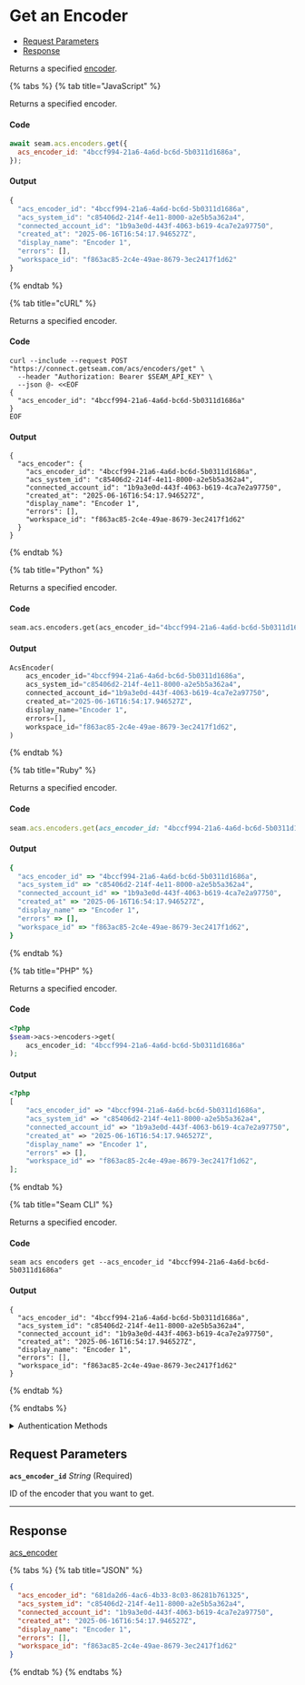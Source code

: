 # Get an Encoder

- [Request Parameters](#request-parameters)
- [Response](#response)

Returns a specified [encoder](../../../capability-guides/access-systems/working-with-card-encoders-and-scanners/README.md).


{% tabs %}
{% tab title="JavaScript" %}

Returns a specified encoder.

#### Code

```javascript
await seam.acs.encoders.get({
  acs_encoder_id: "4bccf994-21a6-4a6d-bc6d-5b0311d1686a",
});
```

#### Output

```javascript
{
  "acs_encoder_id": "4bccf994-21a6-4a6d-bc6d-5b0311d1686a",
  "acs_system_id": "c85406d2-214f-4e11-8000-a2e5b5a362a4",
  "connected_account_id": "1b9a3e0d-443f-4063-b619-4ca7e2a97750",
  "created_at": "2025-06-16T16:54:17.946527Z",
  "display_name": "Encoder 1",
  "errors": [],
  "workspace_id": "f863ac85-2c4e-49ae-8679-3ec2417f1d62"
}
```
{% endtab %}

{% tab title="cURL" %}

Returns a specified encoder.

#### Code

```curl
curl --include --request POST "https://connect.getseam.com/acs/encoders/get" \
  --header "Authorization: Bearer $SEAM_API_KEY" \
  --json @- <<EOF
{
  "acs_encoder_id": "4bccf994-21a6-4a6d-bc6d-5b0311d1686a"
}
EOF
```

#### Output

```curl
{
  "acs_encoder": {
    "acs_encoder_id": "4bccf994-21a6-4a6d-bc6d-5b0311d1686a",
    "acs_system_id": "c85406d2-214f-4e11-8000-a2e5b5a362a4",
    "connected_account_id": "1b9a3e0d-443f-4063-b619-4ca7e2a97750",
    "created_at": "2025-06-16T16:54:17.946527Z",
    "display_name": "Encoder 1",
    "errors": [],
    "workspace_id": "f863ac85-2c4e-49ae-8679-3ec2417f1d62"
  }
}
```
{% endtab %}

{% tab title="Python" %}

Returns a specified encoder.

#### Code

```python
seam.acs.encoders.get(acs_encoder_id="4bccf994-21a6-4a6d-bc6d-5b0311d1686a")
```

#### Output

```python
AcsEncoder(
    acs_encoder_id="4bccf994-21a6-4a6d-bc6d-5b0311d1686a",
    acs_system_id="c85406d2-214f-4e11-8000-a2e5b5a362a4",
    connected_account_id="1b9a3e0d-443f-4063-b619-4ca7e2a97750",
    created_at="2025-06-16T16:54:17.946527Z",
    display_name="Encoder 1",
    errors=[],
    workspace_id="f863ac85-2c4e-49ae-8679-3ec2417f1d62",
)
```
{% endtab %}

{% tab title="Ruby" %}

Returns a specified encoder.

#### Code

```ruby
seam.acs.encoders.get(acs_encoder_id: "4bccf994-21a6-4a6d-bc6d-5b0311d1686a")
```

#### Output

```ruby
{
  "acs_encoder_id" => "4bccf994-21a6-4a6d-bc6d-5b0311d1686a",
  "acs_system_id" => "c85406d2-214f-4e11-8000-a2e5b5a362a4",
  "connected_account_id" => "1b9a3e0d-443f-4063-b619-4ca7e2a97750",
  "created_at" => "2025-06-16T16:54:17.946527Z",
  "display_name" => "Encoder 1",
  "errors" => [],
  "workspace_id" => "f863ac85-2c4e-49ae-8679-3ec2417f1d62",
}
```
{% endtab %}

{% tab title="PHP" %}

Returns a specified encoder.

#### Code

```php
<?php
$seam->acs->encoders->get(
    acs_encoder_id: "4bccf994-21a6-4a6d-bc6d-5b0311d1686a"
);
```

#### Output

```php
<?php
[
    "acs_encoder_id" => "4bccf994-21a6-4a6d-bc6d-5b0311d1686a",
    "acs_system_id" => "c85406d2-214f-4e11-8000-a2e5b5a362a4",
    "connected_account_id" => "1b9a3e0d-443f-4063-b619-4ca7e2a97750",
    "created_at" => "2025-06-16T16:54:17.946527Z",
    "display_name" => "Encoder 1",
    "errors" => [],
    "workspace_id" => "f863ac85-2c4e-49ae-8679-3ec2417f1d62",
];
```
{% endtab %}

{% tab title="Seam CLI" %}

Returns a specified encoder.

#### Code

```seam_cli
seam acs encoders get --acs_encoder_id "4bccf994-21a6-4a6d-bc6d-5b0311d1686a"
```

#### Output

```seam_cli
{
  "acs_encoder_id": "4bccf994-21a6-4a6d-bc6d-5b0311d1686a",
  "acs_system_id": "c85406d2-214f-4e11-8000-a2e5b5a362a4",
  "connected_account_id": "1b9a3e0d-443f-4063-b619-4ca7e2a97750",
  "created_at": "2025-06-16T16:54:17.946527Z",
  "display_name": "Encoder 1",
  "errors": [],
  "workspace_id": "f863ac85-2c4e-49ae-8679-3ec2417f1d62"
}
```
{% endtab %}

{% endtabs %}


<details>

<summary>Authentication Methods</summary>

- API key
- Personal access token
  <br>Must also include the `seam-workspace` header in the request.

To learn more, see [Authentication](https://docs.seam.co/latest/api/authentication).
</details>

## Request Parameters

**`acs_encoder_id`** *String* (Required)

ID of the encoder that you want to get.

---


## Response

[acs\_encoder](./)


{% tabs %}
{% tab title="JSON" %}



```json
{
  "acs_encoder_id": "681da2d6-4ac6-4b33-8c03-86281b761325",
  "acs_system_id": "c85406d2-214f-4e11-8000-a2e5b5a362a4",
  "connected_account_id": "1b9a3e0d-443f-4063-b619-4ca7e2a97750",
  "created_at": "2025-06-16T16:54:17.946527Z",
  "display_name": "Encoder 1",
  "errors": [],
  "workspace_id": "f863ac85-2c4e-49ae-8679-3ec2417f1d62"
}
```
{% endtab %}
{% endtabs %}
